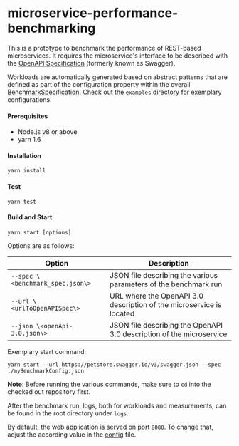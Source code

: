 # microservice-performance-benchmarking

This is a prototype to benchmark the performance of REST-based 
microservices. It requires the microservice's interface to be 
described with the [OpenAPI Specification](https://github.com/OAI/OpenAPI-Specification/blob/master/versions/3.0.0.md)
(formerly known as Swagger).

Workloads are automatically generated based on abstract patterns 
that are defined as part of the configuration property within the 
overall [BenchmarkSpecification](https://github.com/schmeusel/microservice-performance-benchmarking/blob/master/src/interfaces/BenchmarkSpecification.ts).
Check out the `examples` directory for exemplary configurations.

#### Prerequisites
- Node.js v8 or above
- yarn 1.6

#### Installation
```yarn install```

#### Test
```yarn test```


#### Build and Start
```yarn start [options]```

Options are as follows:

| Option | Description |
| --- | --- |
| `--spec \<benchmark_spec.json\>` | JSON file describing the various parameters of the benchmark run |
| `--url \<urlToOpenAPISpec\>` | URL where the OpenAPI 3.0 description of the microservice is located |
| `--json \<openApi-3.0.json\>` | JSON file describing the OpenAPI 3.0 description of the microservice |

Exemplary start command:

```yarn start --url https://petstore.swagger.io/v3/swagger.json --spec ./myBenchmarkConfig.json```

__Note__: Before running the various commands, make sure to 
`cd` into the checked out repository first.

After the benchmark run, logs, both for workloads and measurements, can be found 
in the root directory under `logs`.

By default, the web application is served on port `8080`. To change that, adjust the according 
value in the [config](https://github.com/schmeusel/microservice-performance-benchmarking/blob/master/src/config.ts) file. 
